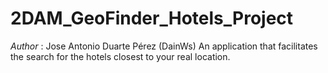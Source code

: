 # 2DAM_GeoFinder_Hotels_Project
*Author* : Jose Antonio Duarte Pérez (DainWs)
An application that facilitates the search for the hotels closest to your real location.

